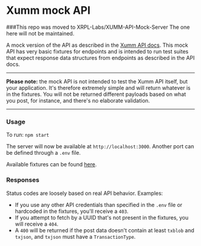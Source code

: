 Xumm mock API
====

###This repo was moved to XRPL-Labs/XUMM-API-Mock-Server
The one here will not be maintained.

A mock version of the API as described in the [Xumm API docs](https://xumm.readme.io/reference/about).
This mock API has very basic fixtures for endpoints and is intended to run test suites that expect
response data structures from endpoints as described in the API docs. 

----------------------- ------------------------------------

**Please note:** the mock API is not intended to test the Xumm API itself, but your application. It's therefore 
extremely simple and will return whatever is in the fixtures. You will not be returned different payloads 
based on what you post, for instance, and there's no elaborate validation.

----------------------------------------------------------------

### Usage
To run:
`npm start`

The server will now be available at `http://localhost:3000`. Another port can be defined through a 
`.env` file. 

Available fixtures can be found [here](./fixtures/api.js).

### Responses
Status codes are loosely based on real API behavior. Examples:
- If you use any other API credentials than specified in the `.env` file or hardcoded in the 
fixtures, you'll receive a `403`.
- If you attempt to fetch by a UUID that's not present in the fixtures, you will receive a `404`. 
- A `400` will  be returned if the post
data doesn't contain at least `txblob` and `txjson`, and `txjson` must have a `TransactionType`.
